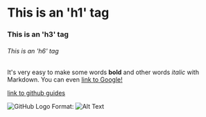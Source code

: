 # This is an 'h1' tag
### This is an 'h3' tag
###### This is an 'h6' tag


It's very easy to make some words **bold** and other words *italic* with Markdown. You can even [link to Google!](http://google.com)

[link to github guides](https://guides.github.com/features/mastering-markdown/)


![GitHub Logo](/images/logo.png)
Format: ![Alt Text](url)
